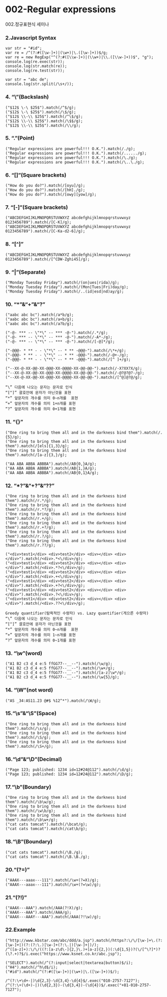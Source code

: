 002-Regular expressions
==========

002.정규표현식 세미나


### 2.Javascript Syntax
    var str = "#id";
    var re = /^(?:#([\w-]+)|(\w+)|\.([\w-]+))$/g;
    var re = new RegExp("^(?:#([\\w-]+)|(\\w+)|\\.([\\w-]+))$", "g");
    console.log(re.exec(str));
    console.log(str.match(re));
    console.log(re.test(str));
    
    var str = "abc de";
    console.log(str.split(/\s+/));	

### 4. “\”(Backslash)
    ("$12$ \-\ $25$").match(/^$/g);
    ("$12$ \-\ $25$").match(/\$/g);
    ("$12$ \\-\\ $25$").match(/^\$/g);    
    ("$12$ \\-\\ $25$").match(/\$$/g);
    ("$12$ \\-\\ $25$").match(/\\/g); 

### 5. “.”(Point)    
    ("Regular expressions are powerful!!! O.K.").match(/./g);     
    ("Regular expressions are powerful!!! O.K.").match(/....../g);
    ("Regular expressions are powerful!!! O.K.").match(/\./g);       
    ("Regular expressions are powerful!!! O.K.").match(/\..\./g);    

### 6. “[]”(Square brackets)
    ("How do you do?").match(/[oyu]/g);
    ("How do you do?").match(/[hH]./g);
    ("How do you do?").match(/[owy][yow]/g);

### 7. “[-]”(Square brackets)  
    ("ABCDEFGHIJKLMNOPQRSTUVWXYZ abcdefghijklmnopqrstuvwxyz 0123456789").match(/[C-K]/g);
    ("ABCDEFGHIJKLMNOPQRSTUVWXYZ abcdefghijklmnopqrstuvwxyz 0123456789").match(/[C-Ka-d2-6]/g);
  
### 8. “[^]”  
    ("ABCDEFGHIJKLMNOPQRSTUVWXYZ abcdefghijklmnopqrstuvwxyz 0123456789").match(/[^CDW-Zghi45]/g);
  
### 9. “|”(Separate)
    ("Monday Tuesday Friday").match(/(on|ues|rida)/g);      
    ("Monday Tuesday Friday").match(/(Mon|Tues|Fri)day/g);
    ("Monday Tuesday Friday").match(/..(id|esd|nd)ay/g);
    
### 10. “*”&“+”&“?”
    ("aabc abc bc").match(/a*b/g);
    ("aabc abc bc").match(/a+b/g);
    ("aabc abc bc").match(/a?b/g);
    
    ("-@- *** -- \"*\" -- *** -@-").match(/.*/g);
    ("-@- *** -- \"*\" -- *** -@-").match(/-A*-/g);
    ("-@- *** -- \"*\" -- *** -@-").match(/[-@]*/g);

    ("-@@@- * ** - - \"*\" -- * ** -@@@-").match(/\*+/g);
    ("-@@@- * ** - - \"*\" -- * ** -@@@-").match(/-@+-/g);
    ("-@@@- * ** - - \"*\" -- * ** -@@@-").match(/[^ ]+/g);

    ("--XX-@-XX-@@-XX-@@@-XX-@@@@-XX-@@-@@-").match(/-X?XX?X/g); 
    ("--XX-@-XX-@@-XX-@@@-XX-@@@@-XX-@@-@@-").match(/-@?@?@?-/g); 
    ("--XX-@-XX-@@-XX-@@@-XX-@@@@-XX-@@-@@-").match(/[^@]@?@/g);
                           
    “\” 다음에 나오는 문자는 문자로 인식        
    “[^]” 괄호안에 문자가 아닌것을 표현        
    “*” 앞문자의 개수를 의미 0~n개를  표현     
    “+” 앞문자의 개수를 의미 1+n개를 표현      
    “?” 앞문자의 개수를 의미 0+1개를 표현      

### 11. “{}”    
    ("One ring to bring them all and in the darkness bind them").match(/.{5}/g); 
    ("One ring to bring them all and in the darkness bind them").match(/[els]{1,3}/g); 
    ("One ring to bring them all and in the darkness bind them").match(/[a-z]{3,}/g); 

    ("AA ABA ABBA ABBBA").match(/AB{0,}A/g);
    ("AA ABA ABBA ABBBA").match(/AB{1,}A/g);
    ("AA ABA ABBA ABBBA").match(/AB{0,1}A/g);

### 12. “*?”&“+?”&“??”
    ("One ring to bring them all and in the darkness bind them").match(/r.*/g);  
    ("One ring to bring them all and in the darkness bind them").match(/r.*?/g); 
    ("One ring to bring them all and in the darkness bind them").match(/r.+/g);                                                                           
    ("One ring to bring them all and in the darkness bind them").match(/r.+?/g); 
    ("One ring to bring them all and in the darkness bind them").match(/r.?/g);  
    ("One ring to bring them all and in the darkness bind them").match(/r.??/g); 
    
    ("<div>test1</div> <div>test2</div> <div></div> <div></div>").match(/<div>.*<\/div>/g); 
    ("<div>test1</div> <div>test2</div> <div></div> <div></div>").match(/<div>.*?<\/div>/g);
    ("<div>test1</div> <div>test2</div> <div></div> <div></div>").match(/<div>.+<\/div>/g);
    ("<div>test1</div> <div>test2</div> <div></div> <div></div>").match(/<div>.+?<\/div>/g);
    ("<div>test1</div> <div>test2</div> <div></div> <div></div>").match(/<div>.?<\/div>/g);
    ("<div>test1</div> <div>test2</div> <div></div> <div></div>").match(/<div>.??<\/div>/g);

    Greedy quantifier(탐욕적인 수량자) vs. Lazy quantifier(게으른 수량자)
    “\” 다음에 나오는 문자는 문자로 인식                                  
    “[^]” 괄호안에 문자가 아닌것을 표현                                  
    “*” 앞문자의 개수를 의미 0~n개를  표현                               
    “+” 앞문자의 개수를 의미 1~n개를 표현                                
    “?” 앞문자의 개수를 의미 0~1개를 표현                                

### 13. “\w”(word)    
    ("A1 B2 c3 d_4 e:5 ffGG77--__--").match(/\w/g);
    ("A1 B2 c3 d_4 e:5 ffGG77--__--").match(/\w+/g);
    ("A1 B2 c3 d_4 e:5 ffGG77--__--").match(/[a-z]\w*/g);
    ("A1 B2 c3 d_4 e:5 ffGG77--__--").match(/\w{5}/g);

### 14. “\W”(not word)
    ("AS _34:AS11.23 @#$ %12^*").match(/\W/g);

### 15.“\s”&“\S”(Space)
    ("One ring to bring them all and in the darkness bind them").match(/\s/g);
    ("One ring to bring them all and in the darkness bind them").match(/\S/g);
    ("One ring to bring them all and in the darkness bind them").match(/\S+/g);

### 16.“\d”&“\D”(Decimal)
    ("Page 123; published: 1234 id=12#24@112").match(/\d/g);
    ("Page 123; published: 1234 id=12#24@112").match(/\D/g);
    
### 17.“\b”(Boundary)
    ("One ring to bring them all and in the darkness bind them").match(/\b\w/g);
    ("One ring to bring them all and in the darkness bind them").match(/\w\b/g);
    ("One ring to bring them all and in the darkness bind them").match(/\b\w+/g);
    ("cat cats tomcat").match(/\bcat/g);
    ("cat cats tomcat").match(/cat\b/g);

### 18.“\B”(Boundary)
    ("cat cats tomcat").match(/\B./g);
    ("cat cats tomcat").match(/\B.\B./g);


### 20.“(?=<pattern>)”
    ("AAAX---aaax---111").match(/\w+(?=X)/g);
    ("AAAX---aaax---111").match(/\w+(?=\w)/g);

### 21.“(?!<pattern>)”
    ("AAAX---AAA").match(/AAA(?!X)/g);
    ("AAAX---AAA").match(/AAA/g);
    ("AAAX---AAAY---AAA").match(/AAA(?!\w)/g);

### 22.Example
    ("http://www.kbstar.com/abc/ddd/a.jsp").match(/https?:\/\/[\w-]+\.(?:[\w-]+|)(?:(?:\.)[\w-]+(?:\.|)[\w-]+|)/);
    /^([a-z]+):\/\/((?:[a-z\d\-]{2,}\.)+[a-z]{2,})(:\d{1,5})?(\/[^\?]*)?(\?.+)?$/i.exec("https://www.ksnet.co.kr/abc.jsp");

    ("SELECT").match(/^(?:input|select|textarea|button)$/i);
    ("H4").match(/^h\d$/i);
    ("#id").match(/^(?:#([\w-]+)|(\w+)|\.([\w-]+))$/);

    /^(?:\+\d+-|)\d{2,3}-\d{3,4}-\d{4}$/.exec("010-2757-7127");
    /^(?:\+(\d+)-|)(\d{2,3})-(\d{3,4})-(\d{4})$/.exec("+81-010-2757-7127");
